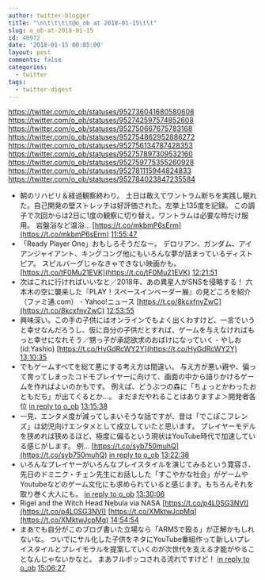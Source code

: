 ```yaml
---
author: twitter-blogger
title: "\n\t\t\t\t@o_ob at 2018-01-15\t\t"
slug: o_ob-at-2018-01-15
id: 40972
date: '2018-01-15 00:05:00'
layout: post
comments: false
categories:
  - twitter
tags:
  - twitter-digest
---
```


https://twitter.com/o_ob/statuses/952736041680580608 https://twitter.com/o_ob/statuses/952742597574852608 https://twitter.com/o_ob/statuses/952750667675783168 https://twitter.com/o_ob/statuses/952754862952886272 https://twitter.com/o_ob/statuses/952756134787428353 https://twitter.com/o_ob/statuses/952757897309532160 https://twitter.com/o_ob/statuses/952759775355260928 https://twitter.com/o_ob/statuses/952781115944824833 https://twitter.com/o_ob/statuses/952784023847235584  

*   朝のリハビリ＆経過観察終わり。 土日は敢えてワントラム断ちを実践し眠れた。自己開発の壁ストレッチは好評価された。左挙上135度を記録。 この調子で次回からは2日に1度の観察に切り替え。ワントラムは必要な時だけ服用。 岩盤浴など温浴… [https://t.co/mkbmP6sErm](https://t.co/mkbmP6sErm) [11:55:47](https://twitter.com/o_ob/statuses/952736041680580608)
*   「Ready Player One」おもしろそうだなー。 デロリアン、ガンダム、アイアンジャイアント、キングコング他にもいろんな夢が詰まっているディストピア。 スピルバーグじゃなきゃできない映画かも。 [https://t.co/tF0Mu21EVK](https://t.co/tF0Mu21EVK) [12:21:51](https://twitter.com/o_ob/statuses/952742597574852608)
*   次はこれに行ければいいなと／2018年、あの異星人がSNSを侵略する！ 六本木の空に襲来した『PLAY！スペースインベーダー展』の見どころを紹介（ファミ通.com） - Yahoo!ニュース [https://t.co/8kcxfnvZwC](https://t.co/8kcxfnvZwC) [12:53:55](https://twitter.com/o_ob/statuses/952750667675783168)
*   興味深い。この手の子供にはオンラインでもよく出くわすけど、一言でいうと幸せなんだろうし、仮に自分の子供だとすれば、ゲームを与えなければもっと幸せになれそう／甥っ子が承認欲求のおばけになっていく - やしお (id:Yashio) [https://t.co/HyGdRcWY2Y](https://t.co/HyGdRcWY2Y) [13:10:35](https://twitter.com/o_ob/statuses/952754862952886272)
*   でもゲームすべてを総て悪にする考え方は間違い。 与え方が悪い親や、偏って育ってしまったコドモプレイヤーに向けて、画面の中から語りかけるゲームを作ればよいのかもです。 例えば、どうぶつの森に「ちょっとかわったおともだち」が出てくるとか…。 まだまだやれることはありますよ＞開発者各位 [in reply to o_ob](https://twitter.com/o_ob/statuses/952754862952886272) [13:15:38](https://twitter.com/o_ob/statuses/952756134787428353)
*   一見、エンタメ度が減ってしまいそうな話ですが、昔は「でこぼこフレンズ」は幼児向けエンタメとして成立していたと思います。 プレイヤーモデルを狭めれば狭めるほど、極度に偏るという現状はYouTube時代で加速している感じがします。 例… [https://t.co/syb750muhQ](https://t.co/syb750muhQ) [in reply to o_ob](https://twitter.com/o_ob/statuses/952756134787428353) [13:22:38](https://twitter.com/o_ob/statuses/952757897309532160)
*   いろんなプレイヤーがいろんなプレイスタイルを演じてみるという寛容さ、先日のドミニク・チェン先生にお話しした「すこやかな社会」がゲームやYoutubeなどのゲーム文化にも求められていると感じます。もちろんそれを取り巻く大人にも。 [in reply to o_ob](https://twitter.com/o_ob/statuses/952757897309532160) [13:30:06](https://twitter.com/o_ob/statuses/952759775355260928)
*   Rigel and the Witch Head Nebula via NASA [https://t.co/p4L0SG3NVI](https://t.co/p4L0SG3NVI) [https://t.co/XMktwJcpMq](https://t.co/XMktwJcpMq) [14:54:54](https://twitter.com/o_ob/statuses/952781115944824833)
*   まあでも自分がこのブログ書いた立場なら「ARMSで殴る」が正解かもしれないな。 ついでにサル化した子供をネタにYouTube番組作って新しいプレイスタイルとプレイモラルを提案していくのが次世代を支える才能がやることなんじゃないかなと。 まあフルボッコされる流れですけど！ [in reply to o_ob](https://twitter.com/o_ob/statuses/952759775355260928) [15:06:27](https://twitter.com/o_ob/statuses/952784023847235584)